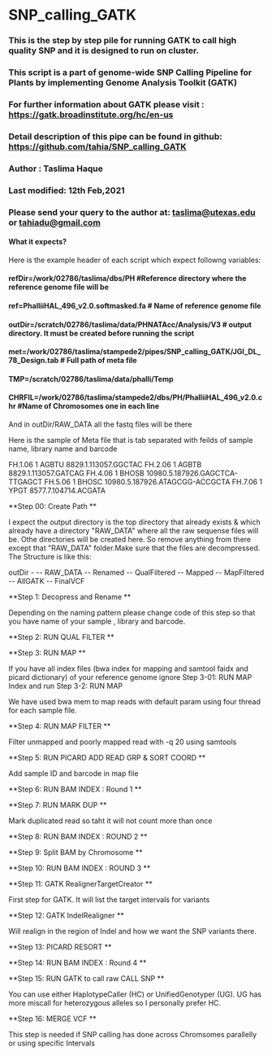# SNP_calling_GATK

### This is the step by step pile for running GATK to call high quality SNP and it is designed to run on cluster.

### This script is a part of genome-wide SNP Calling Pipeline for Plants by implementing Genome Analysis Toolkit (GATK)    
### For further information about GATK please visit : https://gatk.broadinstitute.org/hc/en-us                             
### Detail description of this pipe can be found in github: https://github.com/tahia/SNP_calling_GATK                      
### Author : Taslima Haque                                                                                                 
### Last modified: 12th Feb,2021                                                                                           
### Please send your query to the author at: taslima@utexas.edu or tahiadu@gmail.com                                       


#### What it expects?

Here is the example header of each script which expect followng variables:

#### refDir=/work/02786/taslima/dbs/PH #Reference directory where the reference genome file will be 

#### ref=PhalliiHAL_496_v2.0.softmasked.fa # Name of reference genome file 

#### outDir=/scratch/02786/taslima/data/PHNATAcc/Analysis/V3 # output directory. It must be created before running the script 

#### met=/work/02786/taslima/stampede2/pipes/SNP_calling_GATK/JGI_DL_78_Design.tab # Full path of meta file 

#### TMP=/scratch/02786/taslima/data/phalli/Temp 

#### CHRFIL=/work/02786/taslima/stampede2/dbs/PH/PhalliiHAL_496_v2.0.chr #Name of Chromosomes one in each line 


And in outDir/RAW_DATA all the fastq files will be there

Here is the sample of Meta file that is tab separated with feilds of sample name, library name and barcode

FH.1.06 1       AGBTU   8829.1.113057.GGCTAC
FH.2.06 1       AGBTB   8829.1.113057.GATCAG
FH.4.06 1       BHOSB   10980.5.187926.GAGCTCA-TTGAGCT
FH.5.06 1       BHOSC   10980.5.187926.ATAGCGG-ACCGCTA
FH.7.06 1       YPGT    8577.7.104714.ACGATA

**Step 00: Create Path **

I expect the output directory is the top directory that already exists & which already have a directory "RAW_DATA" where all the raw sequense files will be. Othe directories will be created here. So remove anything from there except that "RAW_DATA" folder.Make sure that the files are decompressed. The Structure is like this:

 outDir -
 	     -- RAW_DATA
       -- Renamed
       -- QualFiltered
       -- Mapped
       -- MapFiltered
       -- AllGATK
       -- FinalVCF 


**Step 1: Decopress and Rename **

 Depending on the naming pattern please change code of this step so that you have name of your sample , library and barcode.

**Step 2: RUN QUAL FILTER **

**Step 3: RUN MAP **

 If you have all index files (bwa index for mapping and samtool faidx and picard dictionary) of your reference genome ignore Step 3-01: RUN MAP Index and run Step   3-2: RUN MAP

 We have used bwa mem to map reads with default param using four thread for each sample file.

**Step 4: RUN MAP FILTER **

 Filter unmapped and poorly mapped read with -q 20 using samtools

**Step 5: RUN PICARD ADD READ GRP & SORT COORD **

 Add sample ID and barcode in map file

**Step 6: RUN BAM INDEX : Round 1 **

**Step 7: RUN MARK DUP **

 Mark duplicated read so taht it will not count more than once

**Step 8: RUN BAM INDEX : ROUND 2 **

**Step 9: Split BAM by Chromosome **

**Step 10: RUN BAM INDEX : ROUND 3 **

**Step 11: GATK RealignerTargetCreator **

 First step for GATK. It will list the target intervals for variants

**Step 12: GATK IndelRealigner **

 Will realign in the region of Indel and how we want the SNP variants there.

**Step 13: PICARD RESORT **

**Step 14: RUN BAM INDEX : Round 4 **

**Step 15: RUN GATK to call raw CALL SNP **

 You can use either HaplotypeCaller (HC) or UnifiedGenotyper (UG). UG has more miscall for heterozygous alleles so I personally prefer HC. 

**Step 16: MERGE VCF **

 This step is needed if SNP calling has done across Chromsomes parallelly or using specific Intervals


